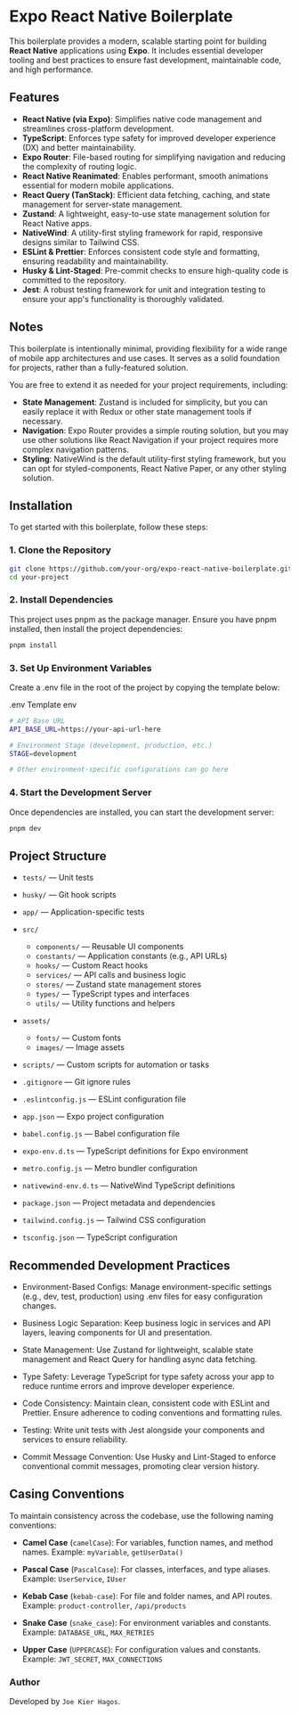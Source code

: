 # Expo React Native Boilerplate

This boilerplate provides a modern, scalable starting point for building **React Native** applications using **Expo**. It includes essential developer tooling and best practices to ensure fast development, maintainable code, and high performance.

## Features

- **React Native (via Expo)**: Simplifies native code management and streamlines cross-platform development.
- **TypeScript**: Enforces type safety for improved developer experience (DX) and better maintainability.
- **Expo Router**: File-based routing for simplifying navigation and reducing the complexity of routing logic.
- **React Native Reanimated**: Enables performant, smooth animations essential for modern mobile applications.
- **React Query (TanStack)**: Efficient data fetching, caching, and state management for server-state management.
- **Zustand**: A lightweight, easy-to-use state management solution for React Native apps.
- **NativeWind**: A utility-first styling framework for rapid, responsive designs similar to Tailwind CSS.
- **ESLint & Prettier**: Enforces consistent code style and formatting, ensuring readability and maintainability.
- **Husky & Lint-Staged**: Pre-commit checks to ensure high-quality code is committed to the repository.
- **Jest**: A robust testing framework for unit and integration testing to ensure your app's functionality is thoroughly validated.

## Notes

This boilerplate is intentionally minimal, providing flexibility for a wide range of mobile app architectures and use cases. It serves as a solid foundation for projects, rather than a fully-featured solution.

You are free to extend it as needed for your project requirements, including:

- **State Management**: Zustand is included for simplicity, but you can easily replace it with Redux or other state management tools if necessary.
- **Navigation**: Expo Router provides a simple routing solution, but you may use other solutions like React Navigation if your project requires more complex navigation patterns.
- **Styling**: NativeWind is the default utility-first styling framework, but you can opt for styled-components, React Native Paper, or any other styling solution.

## Installation

To get started with this boilerplate, follow these steps:

### 1. Clone the Repository

```bash
git clone https://github.com/your-org/expo-react-native-boilerplate.git your-project
cd your-project
```

### 2. Install Dependencies

This project uses pnpm as the package manager. Ensure you have pnpm installed, then install the project dependencies:

```bash
pnpm install
```

### 3. Set Up Environment Variables

Create a .env file in the root of the project by copying the template below:

.env Template
env

```bash
# API Base URL
API_BASE_URL=https://your-api-url-here

# Environment Stage (development, production, etc.)
STAGE=development

# Other environment-specific configurations can go here
```

### 4. Start the Development Server

Once dependencies are installed, you can start the development server:

```bash
pnpm dev
```

## Project Structure

- `tests/` — Unit tests

- `husky/` — Git hook scripts

- `app/` — Application-specific tests

- `src/`

  - `components/` — Reusable UI components
  - `constants/` — Application constants (e.g., API URLs)
  - `hooks/` — Custom React hooks
  - `services/` — API calls and business logic
  - `stores/` — Zustand state management stores
  - `types/` — TypeScript types and interfaces
  - `utils/` — Utility functions and helpers

- `assets/`

  - `fonts/` — Custom fonts
  - `images/` — Image assets

- `scripts/` — Custom scripts for automation or tasks

- `.gitignore` — Git ignore rules
- `.eslintconfig.js` — ESLint configuration file
- `app.json` — Expo project configuration
- `babel.config.js` — Babel configuration file
- `expo-env.d.ts` — TypeScript definitions for Expo environment
- `metro.config.js` — Metro bundler configuration
- `nativewind-env.d.ts` — NativeWind TypeScript definitions
- `package.json` — Project metadata and dependencies
- `tailwind.config.js` — Tailwind CSS configuration
- `tsconfig.json` — TypeScript configuration

## Recommended Development Practices

- Environment-Based Configs: Manage environment-specific settings (e.g., dev, test, production) using .env files for easy configuration changes.

- Business Logic Separation: Keep business logic in services and API layers, leaving components for UI and presentation.

- State Management: Use Zustand for lightweight, scalable state management and React Query for handling async data fetching.

- Type Safety: Leverage TypeScript for type safety across your app to reduce runtime errors and improve developer experience.

- Code Consistency: Maintain clean, consistent code with ESLint and Prettier. Ensure adherence to coding conventions and formatting rules.

- Testing: Write unit tests with Jest alongside your components and services to ensure reliability.

- Commit Message Convention: Use Husky and Lint-Staged to enforce conventional commit messages, promoting clear version history.

## Casing Conventions

To maintain consistency across the codebase, use the following naming conventions:

- **Camel Case** (`camelCase`): For variables, function names, and method names.
  Example: `myVariable`, `getUserData()`

- **Pascal Case** (`PascalCase`): For classes, interfaces, and type aliases.
  Example: `UserService`, `IUser`

- **Kebab Case** (`kebab-case`): For file and folder names, and API routes.
  Example: `product-controller`, `/api/products`

- **Snake Case** (`snake_case`): For environment variables and constants.
  Example: `DATABASE_URL`, `MAX_RETRIES`

- **Upper Case** (`UPPERCASE`): For configuration values and constants.
  Example: `JWT_SECRET`, `MAX_CONNECTIONS`

### Author

Developed by `Joe Kier Hagos`.
